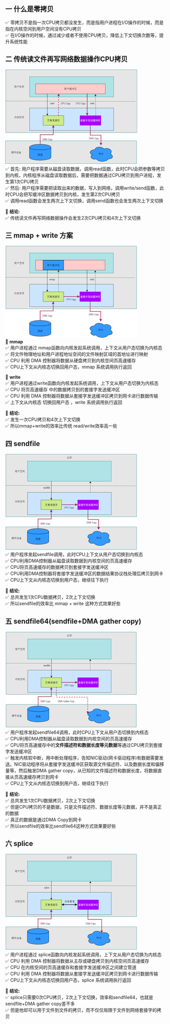 ## 一 什么是零拷贝
✅ 零拷贝不是指一次CPU拷贝都没发生，而是指用户进程在I/O操作的时候，而是指在内核空间到用户空间没有CPU拷贝  
✅ 在I/O操作的时候，通过减少或者不使用CPU拷贝，降低上下文切换次数等，提升系统性能  

## 二 传统读文件再写网络数据操作CPU拷贝
![](.零拷贝_images/e21cd0fd.png)  
✅ 首先: 用户程序需要从磁盘读取数据，调用read函数，此时CPU会把参数等拷贝到内核，内核程序从磁盘读取数据后，需要把数据通过CPU拷贝到用户进程，发生第1次CPU拷贝  
✅ 然后: 用户程序需要把读取出来的数据，写入到网络，调用write/send函数，此时CPU会把写缓冲区数据拷贝到内核，发生第2次CPU拷贝  
✅ 调用read函数会发生两次上下文切换，调用send函数也会发生两次上下文切换  

🧠 **结论:**  
✅ 传统读文件再写网络数据操作会发生2次CPU拷贝和4次上下文切换  

## 三 mmap + write 方案
![](.零拷贝_images/3b0a5094.png)  
📌 **mmap**  
✅ 用户进程通过 mmap函数向内核发起系统调用，上下文从用户态切换为内核态   
✅ 将文件物理地址和用户进程地址空间的文件映射区域的首地址进行映射  
✅ CPU 利用 DMA 控制器将数据从硬盘拷贝到内核空间页高速缓存  
✅ CPU上下文从内核态切换回用户态，mmap 系统调用执行返回  

📌 **write**  
✅ 用户进程通过write函数向内核发起系统调用，上下文从用户态切换为内核态  
✅ CPU 将页高速缓存 中的数据拷贝到的套接字发送缓冲区  
✅ CPU 利用 DMA 控制器将数据从套接字发送缓冲区拷贝到网卡进行数据传输  
✅ 上下文从内核态 切换回用户态 ，write 系统调用执行返回  

🧠 **结论:**   
✅ 发生一次CPU拷贝和4次上下文切换  
✅ 所以mmap+write的效率比传统 read/write效率高一些  

## 四 sendfile
![](.零拷贝_images/176ff4c1.png)  
✅ 用户程序发起sendfile调用，此时CPU上下文从用户态切换到内核态  
✅ CPU利用DMA控制器从磁盘读取数据到内核空间的页高速缓存  
✅ CPU将页高速缓存的数据拷贝到套接字发送缓冲区  
✅ CPU利用DMA控制器将套接字发送缓冲区的数据结果协议栈处理后拷贝到网卡  
✅ CPU上下文从内核态切换到用户态，继续往下执行  

🧠 **结论:**   
✅ 总共发生1次CPU数据拷贝，2次上下文切换  
✅ 所以sendfile的效率比 mmap + write 这种方式效果好些  

## 五 sendfile64(sendfile+DMA gather copy)
![](.零拷贝_images/1bfe37d0.png)  
✅ 用户程序发起sendfile64调用，此时CPU上下文从用户态切换到内核态  
✅ CPU利用DMA控制器从磁盘读取数据到内核空间的页高速缓存  
✅ CPU将页高速缓存中的**文件描述符和数据长度等元数据**等通过CPU拷贝到套接字发送缓冲区  
✅ 触发内核软中断，用中断处理程序，告知NIC驱动(网卡驱动程序)有数据需要发送。NIC驱动程序将从套接字发送缓冲区获取源文件描述符、以及数据长度和偏移量等，然后触发DMA gather copy，从已知的文件描述符和数据长度，将数据直接从页高速缓存拷贝到网卡  
✅ CPU上下文从内核态切换到用户态，继续往下执行  

🧠 **结论:**   
✅ 总共发生1次CPU数据拷贝，2次上下文切换  
✅ 但是CPU拷贝的不是数据，只是文件描述符、数据长度等元数据，并不是真正的数据  
✅ 真正的数据是通过DMA Copy到网卡  
✅ 所以sendfile的效率比sendfile64这种方式效果要好些  

## 六 splice
![](.零拷贝_images/7ba03773.png)  
✅ 用户进程通过 splice函数向内核发起系统调用，上下文从用户态切换为内核态  
✅ CPU 利用 DMA 控制器将数据从主存或硬盘拷贝到内核空间页高速缓存  
✅ CPU 在内核空间的页高速缓存和套接字发送缓冲区之间建立管道  
✅ CPU 利用 DMA 控制器将数据从套接字发送缓冲区拷贝到网卡进行数据传输  
✅ CPU上下文从内核态切换回用户态，splice 系统调用执行返回  

🧠 **结论:**   
✅ splice只需要0次CPU拷贝，2次上下文切换，效率和sendfile64，也就是sendfile+DMA gather copy差不多  
✅ 但是他却可以用于文件到文件的拷贝，而不仅仅局限于文件到网络套接字的拷贝  
